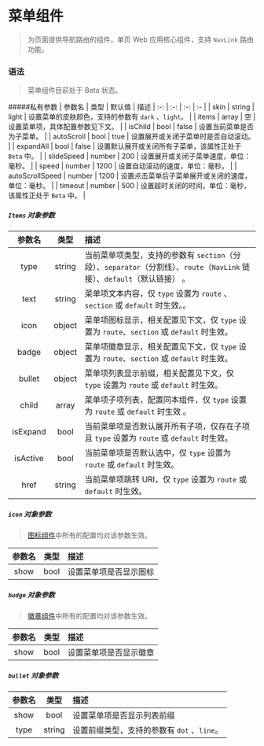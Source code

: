# 菜单组件
>  为页面提供导航路由的组件，单页 Web 应用核心组件，支持 `NavLink` 路由功能。

### 语法
>  菜单组件目前处于 Beta 状态。

#####私有参数
| 参数名 | 类型 | 默认值 | 描述
| :-: | :-: | :-: | :- |
| skin  | string | light | 设置菜单的皮肤颜色，支持的参数有 `dark` 、`light`。 |
| items  | array | 空 | 设置菜单项，具体配置参数见下文。 |
| isChild  | bool | false | 设置当前菜单是否为子菜单。 |
| autoScroll  | bool | true | 设置展开或关闭子菜单时是否自动滚动。 |
| expandAll  | bool | false | 设置默认展开或关闭所有子菜单，该属性正处于 `Beta` 中。 |
| slideSpeed  | number | 200 | 设置展开或关闭子菜单速度，单位：毫秒。 |
| speed  | number | 1200 | 设置自动滚动的速度，单位：毫秒。 |
| autoScrollSpeed  | number | 1200 | 设置点击菜单后子菜单展开或关闭的速度，单位：毫秒。 |
| timeout  | number | 500 | 设置超时关闭的时间，单位：毫秒，该属性正处于 `Beta` 中。 |

##### `Items` 对象参数
| 参数名 | 类型 | 描述
| :-: | :-: | :- |
| type  | string  |  当前菜单项类型，支持的参数有 `section`（分段）、`separator`（分割线）、`route`（`NavLink` 链接）、`default`（默认链接） 。 |
| text  | string | 菜单项文本内容，仅 `type` 设置为 `route` 、`section` 或 `default` 时生效。。 |
| icon  | object | 菜单项图标显示，相关配置见下文，仅 `type` 设置为 `route`、`section` 或 `default` 时生效。 |
| badge  | object | 菜单项徽章显示，相关配置见下文，仅 `type` 设置为 `route`、`section` 或 `default` 时生效。  |
| bullet  | object | 菜单项列表显示前缀，相关配置见下文，仅 `type` 设置为 `route` 或 `default` 时生效。 |
| child  | array | 菜单项子项列表，配置同本组件，仅 `type` 设置为 `route` 或 `default` 时生效 。|
| isExpand  | bool | 当前菜单项是否默认展开所有子项，仅存在子项且  `type` 设置为 `route` 或 `default` 时生效。 |
| isActive  | bool | 当前菜单项是否默认选中，仅 `type` 设置为 `route` 或 `default` 时生效。 |
| href  | string | 当前菜单项跳转 URI，仅 `type` 设置为 `route` 或 `default` 时生效。 |

##### `icon` 对象参数
>  [图标组件](../base/icon.md)中所有的配置均对该参数生效。

| 参数名 | 类型 | 描述
| :-: | :-: | :- |
| show | bool | 设置菜单项是否显示图标 |

##### `budge` 对象参数
>  [徽章组件](../base/badge.md)中所有的配置均对该参数生效。

| 参数名 | 类型 | 描述
| :-: | :-: | :- |
| show | bool | 设置菜单项是否显示徽章 |

##### `bullet` 对象参数

| 参数名 | 类型 | 描述
| :-: | :-: | :- |
| show | bool | 设置菜单项是否显示列表前缀 |
| type | string | 设置前缀类型，支持的参数有 `dot` 、`line`。 |